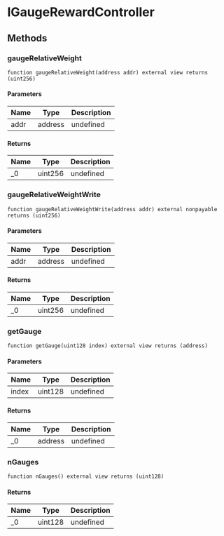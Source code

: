 # IGaugeRewardController









## Methods

### gaugeRelativeWeight

```solidity
function gaugeRelativeWeight(address addr) external view returns (uint256)
```





#### Parameters

| Name | Type | Description |
|---|---|---|
| addr | address | undefined |

#### Returns

| Name | Type | Description |
|---|---|---|
| _0 | uint256 | undefined |

### gaugeRelativeWeightWrite

```solidity
function gaugeRelativeWeightWrite(address addr) external nonpayable returns (uint256)
```





#### Parameters

| Name | Type | Description |
|---|---|---|
| addr | address | undefined |

#### Returns

| Name | Type | Description |
|---|---|---|
| _0 | uint256 | undefined |

### getGauge

```solidity
function getGauge(uint128 index) external view returns (address)
```





#### Parameters

| Name | Type | Description |
|---|---|---|
| index | uint128 | undefined |

#### Returns

| Name | Type | Description |
|---|---|---|
| _0 | address | undefined |

### nGauges

```solidity
function nGauges() external view returns (uint128)
```






#### Returns

| Name | Type | Description |
|---|---|---|
| _0 | uint128 | undefined |




